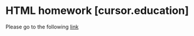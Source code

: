 # HTML homework [cursor.education]
Please go to the following [link](https://helengladun.github.io/htmlhw/)
